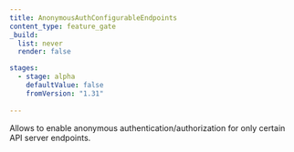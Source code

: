 ```yaml
---
title: AnonymousAuthConfigurableEndpoints
content_type: feature_gate
_build:
  list: never
  render: false

stages:
  - stage: alpha
    defaultValue: false
    fromVersion: "1.31"  
    
---
```

Allows to enable anonymous authentication/authorization for only certain API server endpoints.
